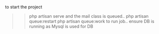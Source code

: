 to start the project 
>>php artisan serve
and the mail  class is queued..
>>php artisan queue:restart
>>php artisan queue:work
to run job..
ensure DB is running as Mysql is used for DB
